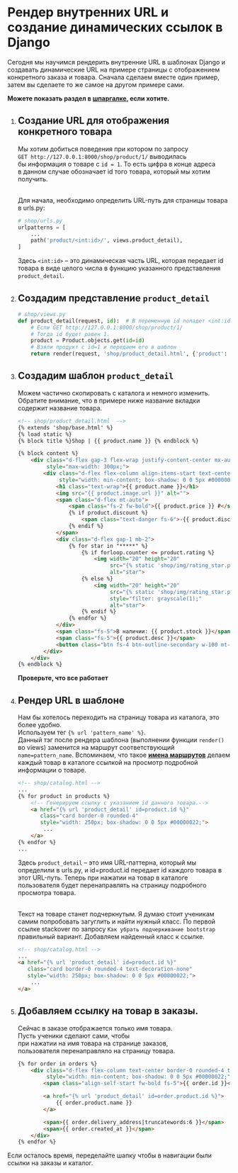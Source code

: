 # Рендер внутренних URL и создание динамических ссылок в Django

Сегодня мы научимся рендерить внутренние URL в шаблонах Django и создавать 
динамические URL на примере страницы с отображением конкретного заказа и товара. 
Сначала сделаем вместе один пример, затем вы сделаете то же самое на другом примере сами.

**Можете показать раздел в 
[шпаргалке](https://github.com/Artasov/itcompot-methods/blob/main/django-base.md#%D0%B4%D0%B8%D0%BD%D0%B0%D0%BC%D0%B8%D1%87%D0%B5%D1%81%D0%BA%D0%B8%D0%B5-%D0%BC%D0%B0%D1%80%D1%88%D1%80%D1%83%D1%82%D1%8B),
если хотите.**

1.  ## Создание URL для отображения конкретного товара
    Мы хотим добиться поведения при котором по запросу<br>
    `GET http://127.0.0.1:8000/shop/product/1/` выводилась<br> 
    бы информация о товаре с `id = 1`. То есть цифра в конце адреса<br>
    в данном случае обозначает id того товара, который мы хотим получить.<br><br>

    Для начала, необходимо определить URL-путь для страницы товара в urls.py:
    
    ```python
    # shop/urls.py
    urlpatterns = [
        ...
        path('product/<int:id>/', views.product_detail),
    ]
    ```
    Здесь `<int:id>` – это динамическая часть URL, 
    которая передает id товара в виде целого числа в 
    функцию указанного представления `product_detail`.

2.  ## Создадим представление `product_detail`
    ```python
    # shop/views.py
    def product_detail(request, id):  # В переменную id попадет <int:id>.
        # Если GET http://127.0.0.1:8000/shop/product/1/
        # Тогда id будет равен 1.
        product = Product.objects.get(id=id)
        # Взяли продукт с id=1 и передаем его в шаблон
        return render(request, 'shop/product_detail.html', {'product': product})
    ```

3.  ## Создадим шаблон `product_detail`
    Можем частично скопировать с каталога и немного изменить.
    Обратите внимание, что в примере ниже название 
    вкладки содержит название товара.
    ```html
    <!-- shop/product_detail.html  -->
    {% extends 'shop/base.html' %}
    {% load static %}
    {% block title %}Shop | {{ product.name }} {% endblock %}
    
    {% block content %}
        <div class="d-flex gap-3 flex-wrap justify-content-center mx-auto"
             style="max-width: 300px;">
            <div class="d-flex flex-column align-items-start text-center border-0 rounded-4 text-nowrap px-4 py-4"
                 style="width: min-content; box-shadow: 0 0 5px #00000022;">
                <h1 class="text-wrap">{{ product.name }}</h1>
                <img src="{{ product.image.url }}" alt="">
                <span class="d-flex mt-auto">
                    <span class="fs-2 fw-bold">{{ product.price }} ₽</span>
                    {% if product.discount %}
                        <span class="text-danger fs-6">-{{ product.discount }}%</span>
                    {% endif %}
                </span>
                <div class="d-flex gap-1 mb-2">
                    {% for star in "*****" %}
                        {% if forloop.counter <= product.rating %}
                            <img width="20" height="20"
                                 src="{% static 'shop/img/rating_star.png' %}"
                                 alt="star">
                        {% else %}
                            <img width="20" height="20"
                                 src="{% static 'shop/img/rating_star.png' %}"
                                 style="filter: grayscale(1);"
                                 alt="star">
                        {% endif %}
                    {% endfor %}
                </div>
                <span class="fs-5">В наличии: {{ product.stock }}</span>
                <span class="fs-5">{{ product.desc }}</span>
                <button class="btn fs-4 btn-outline-secondary w-100 mt-3">Оформить заказ</button>
            </div>
        </div>
    {% endblock %}
    ```
    **Проверьте, что все работает**


4.  ## Рендер URL в шаблоне
    Нам бы хотелось переходить на страницу товара из 
    каталога, это более удобно.<br>
    Используем тег `{% url 'pattern_name' %}`.<br>
    Данный тэг после рендера шаблона (выполнении функции `render()` во views) 
    заменится на маршрут соответствующий `name=pattern_name`.
    Вспоминаем, что такое 
    **[имена маршрутов](https://github.com/Artasov/itcompot-methods/blob/main/django-base.md#%D0%A4%D0%BE%D1%80%D0%BC%D0%B8%D1%80%D0%BE%D0%B2%D0%B0%D0%BD%D0%B8%D0%B5-%D0%B2%D0%BD%D1%83%D1%82%D1%80%D0%B5%D0%BD%D0%BD%D0%B8%D1%85-%D0%BC%D0%B0%D1%80%D1%88%D1%80%D1%83%D1%82%D0%BE%D0%B2-%D0%B2-%D1%88%D0%B0%D0%B1%D0%BB%D0%BE%D0%BD%D0%B5)**
    делаем каждый товар в каталоге ссылкой на просмотр 
    подробной информации о товаре.
    
    ```html
    <!-- shop/catalog.html -->
    ...
    {% for product in products %}
        <!-- Генерируем ссылку с указанием id данного товара.-->
        <a href="{% url 'product_detail' id=product.id %}"
           class="card border-0 rounded-4"
           style="width: 250px; box-shadow: 0 0 5px #00000022;">
            ...
        </a>
    {% endfor %}
    ...
    ```
    Здесь `product_detail` – это имя URL-паттерна, 
    который мы определили в urls.py, и id=product.id 
    передает id каждого товара в этот URL-путь. 
    Теперь при нажатии на товар в каталоге пользователя 
    будет перенаправлять на страницу подробного просмотра товара.<br><br>
    
    Текст на товаре станет подчеркнутым. Я думаю стоит ученикам самим
    попробовать загуглить и найти нужный класс.
    По первой ссылке stackover по запросу `Как убрать подчеркивание bootstrap`  
    правильный вариант. Добавляем найденный класс к ссылке.
    ```html
    <!-- shop/catalog.html -->
    ...
    <a href="{% url 'product_detail' id=product.id %}"
       class="card border-0 rounded-4 text-decoration-none"
       style="width: 250px; box-shadow: 0 0 5px #00000022;">
        ...
    </a>
    ```

5.  ## Добавляем ссылку на товар в заказы.
    Сейчас в заказе отображается только имя товара.<br>
    Пусть ученики сделают сами, чтобы <br>
    при нажатии на имя товара на странице заказов, <br>
    пользователя перенаправляло на страницу товара.
    
    ```html
    {% for order in orders %}
        <div class="d-flex flex-column text-center border-0 rounded-4 text-nowrap px-4 py-2"
             style="width: min-content; box-shadow: 0 0 5px #00000022;">
            <span class="align-self-start fw-bold fs-5">{{ order.id }}</span>
    
            <a href="{% url 'product_detail' id=order.product.id %}">
                {{ order.product.name }}
            </a>
    
            <span>{{ order.delivery_address|truncatewords:6 }}</span>
            <span>{{ order.created_at }}</span>
        </div>
    {% endfor %}
    ```

Если осталось время, переделайте шапку чтобы в навигации 
были ссылки на заказы и каталог.